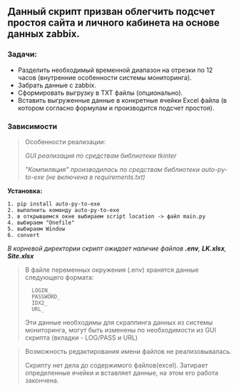 ## Данный скрипт призван облегчить подсчет простоя сайта и личного кабинета на основе данных zabbix.

### **Задачи:**

- Разделить необходимый временной диапазон на отрезки по 12 часов (внутренние особенности системы мониторинга).
- Забрать данные с zabbix.
- Сформировать выгрузку в TXT файлы (опционально).
- Вставить выгруженные данные в конкретные ячейки Excel файла (в котором согласно формулам и производится подсчет простоя).

### **Зависимости**

>Особенности реализации:
>
>*GUI реализация по средствам библиотеки tkinter*
>
>*"Компиляция" производилась по средствам библиотеки auto-py-to-exe (не включена в requirements.txt)*

**Установка:**

    1. pip install auto-py-to-exe
    2. выполнить команду auto-py-to-exe
    3. в открывшемся окне выбираем script location -> файл main.py
    4. выбираем "Onefile"
    5. выбираем Window
    6. convert


*В корневой директории скрипт ожидает наличие файлов **.env**, **LK.xlsx**, **Site.xlsx***

>В файле переменных окружения (.env) хранятся данные следующего формата:
>
>       LOGIN_
>       PASSWORD_
>       IDX2_
>       URL_
>
>Эти данные необходимы для скраппинга данных из системы мониторинга, 
>      могут быть изменены по необходимости из GUI скрипта (вкладки - LOG/PASS и URL)



>Возможность редактирования имени файлов не реализовывалась.
>
>Скрипту нет дела до содержимого файлов(excel). Затирает определенные ячейки и вставляет данные, на этом его работа закончена.
